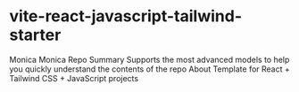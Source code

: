 # vite-react-javascript-tailwind-starter
Monica Monica Repo Summary Supports the most advanced models to help you quickly understand the contents of the repo About Template for React + Tailwind CSS + JavaScript projects
